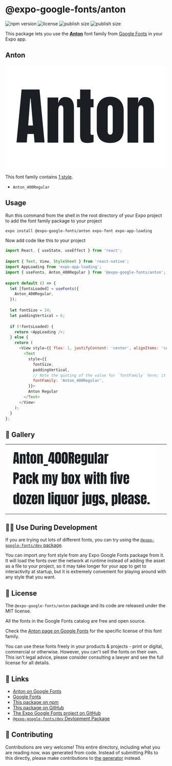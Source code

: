 # @expo-google-fonts/anton

![npm version](https://flat.badgen.net/npm/v/@expo-google-fonts/anton)
![license](https://flat.badgen.net/github/license/expo/google-fonts)
![publish size](https://flat.badgen.net/packagephobia/install/@expo-google-fonts/anton)
![publish size](https://flat.badgen.net/packagephobia/publish/@expo-google-fonts/anton)

This package lets you use the [**Anton**](https://fonts.google.com/specimen/Anton) font family from [Google Fonts](https://fonts.google.com/) in your Expo app.

## Anton

![Anton](./font-family.png)

This font family contains [1 style](#-gallery).

- `Anton_400Regular`

## Usage

Run this command from the shell in the root directory of your Expo project to add the font family package to your project
```sh
expo install @expo-google-fonts/anton expo-font expo-app-loading
```

Now add code like this to your project
```js
import React, { useState, useEffect } from 'react';

import { Text, View, StyleSheet } from 'react-native';
import AppLoading from 'expo-app-loading';
import { useFonts, Anton_400Regular } from '@expo-google-fonts/anton';

export default () => {
  let [fontsLoaded] = useFonts({
    Anton_400Regular,
  });

  let fontSize = 24;
  let paddingVertical = 6;

  if (!fontsLoaded) {
    return <AppLoading />;
  } else {
    return (
      <View style={{ flex: 1, justifyContent: 'center', alignItems: 'center' }}>
        <Text
          style={{
            fontSize,
            paddingVertical,
            // Note the quoting of the value for `fontFamily` here; it expects a string!
            fontFamily: 'Anton_400Regular',
          }}>
          Anton Regular
        </Text>
      </View>
    );
  }
};

```

## 🔡 Gallery


||||
|-|-|-|
|![Anton_400Regular](./Anton_400Regular.ttf.png)||||


## 👩‍💻 Use During Development

If you are trying out lots of different fonts, you can try using the [`@expo-google-fonts/dev` package](https://github.com/expo/google-fonts/tree/master/font-packages/dev#readme).

You can import *any* font style from any Expo Google Fonts package from it. It will load the fonts
over the network at runtime instead of adding the asset as a file to your project, so it may take longer
for your app to get to interactivity at startup, but it is extremely convenient
for playing around with any style that you want.

## 📖 License

The `@expo-google-fonts/anton` package and its code are released under the MIT license.

All the fonts in the Google Fonts catalog are free and open source.

Check the [Anton page on Google Fonts](https://fonts.google.com/specimen/Anton) for the specific license of this font family.

You can use these fonts freely in your products & projects - print or digital, commercial or otherwise. However, you can't sell the fonts on their own. This isn't legal advice, please consider consulting a lawyer and see the full license for all details.

## 🔗 Links

- [Anton on Google Fonts](https://fonts.google.com/specimen/Anton)
- [Google Fonts](https://fonts.google.com/)
- [This package on npm](https://www.npmjs.com/package/@expo-google-fonts/anton)
- [This package on GitHub](https://github.com/expo/google-fonts/tree/master/font-packages/anton)
- [The Expo Google Fonts project on GitHub](https://github.com/expo/google-fonts)
- [`@expo-google-fonts/dev` Devlopment Package](https://github.com/expo/google-fonts/tree/master/font-packages/dev)

## 🤝 Contributing

Contributions are very welcome! This entire directory, including what you are reading now, was generated from code. Instead of submitting PRs to this directly, please make contributions to [the generator](https://github.com/expo/google-fonts/tree/master/packages/generator) instead.
